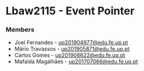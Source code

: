 # Lbaw2115 - Event Pointer

### Members
- Joel Fernandes - up201904977@edu.fe.up.pt
- Mário Travassos - up201905871@edu.fe.up.pt
- Carlos Gomes - up201906622@edu.fe.up.pt
- Mafalda Magalhães - up201707066@edu.fe.up.pt
